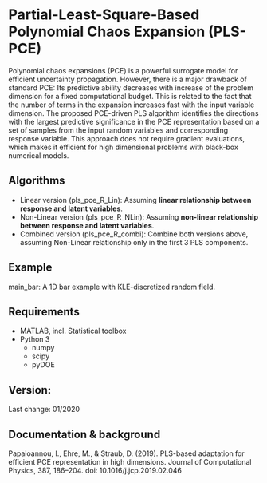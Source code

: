 # Partial-Least-Square-Based Polynomial Chaos Expansion (PLS-PCE)

Polynomial chaos expansions (PCE) is a powerful surrogate model for efficient uncertainty propagation. However, there is a major drawback of standard PCE: Its predictive ability decreases with increase of the problem dimension for a fixed computational budget. This is related to the fact that the number of terms in the expansion increases fast with the input variable dimension. The proposed PCE-driven PLS algorithm identifies the directions with the largest predictive significance in the PCE representation based on a set of samples from the input random variables and corresponding response variable. This approach does not require gradient evaluations, which makes it efficient for high dimensional problems with black-box numerical models.


## Algorithms

- Linear version (pls_pce_R_Lin): Assuming **linear relationship between response and latent variables**.
- Non-Linear version (pls_pce_R_NLin): Assuming **non-linear relationship between response and latent variables**.
- Combined version (pls_pce_R_combi): Combine both versions above, assuming Non-Linear relationship only in the first 3 PLS components.


## Example

main_bar: A 1D bar example with KLE-discretized random field.


## Requirements

- MATLAB, incl. Statistical toolbox
- Python 3
    * numpy
    * scipy
    * pyDOE


## Version: 

Last change: 01/2020


## Documentation & background

Papaioannou, I., Ehre, M., & Straub, D. (2019). PLS-based adaptation for efficient PCE representation in high dimensions. Journal of Computational Physics, 387, 186–204. doi: 10.1016/j.jcp.2019.02.046



